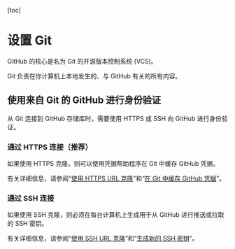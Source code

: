 [toc]

# 设置 Git

GitHub 的核心是名为 Git 的开源版本控制系统 (VCS)。 

Git 负责在你计算机上本地发生的、与 GitHub 有关的所有内容。



## 使用来自 Git 的 GitHub 进行身份验证

从 Git 连接到 GitHub 存储库时，需要使用 HTTPS 或 SSH 向 GitHub 进行身份验证。

### 通过 HTTPS 连接（推荐）

如果使用 HTTPS 克隆，则可以使用凭据帮助程序在 Git 中缓存 GitHub 凭据。 

有关详细信息，请参阅“[使用 HTTPS URL 克隆](https://docs.github.com/zh/github/getting-started-with-github/about-remote-repositories/#cloning-with-https-urls)”和“[在 Git 中缓存 GitHub 凭据](https://docs.github.com/zh/github/getting-started-with-github/caching-your-github-credentials-in-git)”。

### 通过 SSH 连接

如果使用 SSH 克隆，则必须在每台计算机上生成用于从 GitHub 进行推送或拉取的 SSH 密钥。

 有关详细信息，请参阅“[使用 SSH URL 克隆](https://docs.github.com/zh/github/getting-started-with-github/about-remote-repositories/#cloning-with-ssh-urls)”和“[生成新的 SSH 密钥](https://docs.github.com/zh/articles/generating-a-new-ssh-key-and-adding-it-to-the-ssh-agent)”。